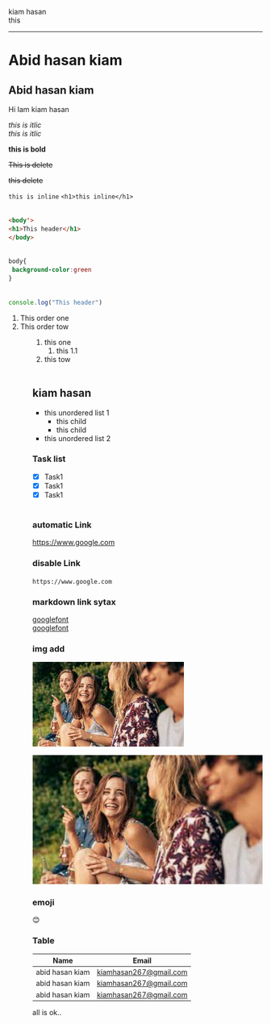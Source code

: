 <!-- markdown tutorial -->



kiam hasan  
this

---


# Abid hasan kiam
## Abid hasan kiam

<p>Hi Iam kiam hasan</p>

<i>this is itlic</i>  
_this is itlic_  
 
 __this is bold__  

 <del>This is delete</del>  

 ~~this delete~~  

 `this is inline`
 `<h1>this inline</h1>`

 ```html

 <body'>
 <h1>This header</h1>
 </body>

 ```

 ```css

 body{
  background-color:green
 }

 ```


 ```javascript

 console.log("This header")

 ```

 <ol>
 <li>This order one</li>
 <li>This order tow</li>
 <ol>    

<!-- this order list -->

 1. this one
    1. this 1.1
 2. this tow


 <br>

 ## kiam hasan 

 - this unordered list 1  
    - this child   
    - this child 
 - this unordered list 2

 ### Task list

 - [x] Task1
 - [x] Task1
 - [x] Task1

 <br/>

 ### automatic Link

 https://www.google.com

 ### disable Link

 `https://www.google.com`

### markdown link sytax
 [googlefont](https://www.google.com)  
 [googlefont](link)


 <!-- all links is here -->

 [link]: https://www.google.com


 ### img add 


 ![happy](./img/download.jfif)


 <img width="800" src="./img/download.jfif"  title="happy img"/>



<br>


 ### emoji

 😊


 ### Table


 | Name   | Email |  
 |------  |-------|
 |abid hasan kiam|kiamhasan267@gmail.com
 | abid hasan kiam|kiamhasan267@gmail.com
 | abid hasan kiam|kiamhasan267@gmail.com


all is ok..


